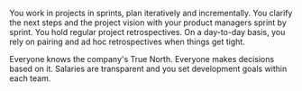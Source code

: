 You work in projects in sprints, plan iteratively and incrementally. You clarify the next steps and the project vision with your product managers sprint by sprint. You hold regular project retrospectives.
On a day-to-day basis, you rely on pairing and ad hoc retrospectives when things get tight.

Everyone knows the company's True North. Everyone makes decisions based on it.
Salaries are transparent and you set development goals within each team.
